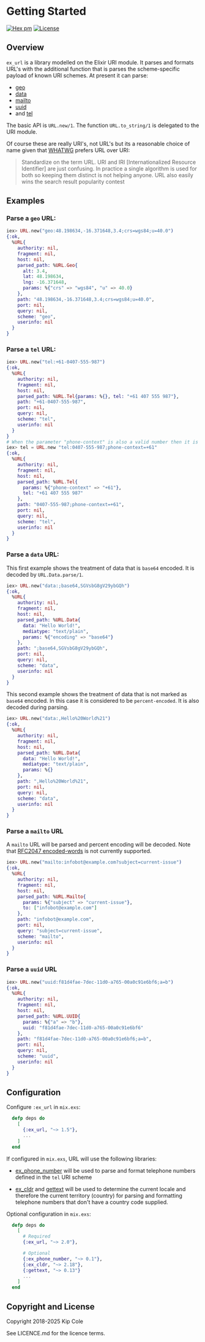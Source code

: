 # Getting Started

[![Hex pm](http://img.shields.io/hexpm/v/ex_url.svg?style=flat)](https://hex.pm/packages/ex_url)
[![License](https://img.shields.io/badge/license-Apache%202-blue.svg)](https://github.com/kipcole9/url/blob/master/LICENSE.md)

## Overview

`ex_url` is a library modelled on the Elixir URI module. It parses and formats URL's with the additional function that is parses the scheme-specific payload of known URI schemes.  At present it can parse:

* [geo](https://tools.ietf.org/rfc/rfc5870)
* [data](https://tools.ietf.org/html/rfc2397)
* [mailto](https://tools.ietf.org/html/rfc6068)
* [uuid](https://tools.ietf.org/html/draft-kindel-uuid-uri-00)
* and [tel](https://tools.ietf.org/html/rfc3966)

The basic API is `URL.new/1`.  The function `URL.to_string/1` is delegated to the URI module.

Of course these are really URI's, not URL's but its a reasonable choice of name
given that [WHATWG](https://en.wikipedia.org/wiki/WHATWG) prefers URL over URI:

> Standardize on the term URL. URI and IRI [Internationalized Resource Identifier]
> are just confusing. In practice a single algorithm is used for both so keeping
> them distinct is not helping anyone. URL also easily wins the search result
> popularity contest

## Examples

### Parse a `geo` URL:
```elixir
iex> URL.new("geo:48.198634,-16.371648,3.4;crs=wgs84;u=40.0")
{:ok,
  %URL{
    authority: nil,
    fragment: nil,
    host: nil,
    parsed_path: %URL.Geo{
      alt: 3.4,
      lat: 48.198634,
      lng: -16.371648,
      params: %{"crs" => "wgs84", "u" => 40.0}
    },
    path: "48.198634,-16.371648,3.4;crs=wgs84;u=40.0",
    port: nil,
    query: nil,
    scheme: "geo",
    userinfo: nil
  }
}
```
### Parse a `tel` URL:
```elixir
iex> URL.new("tel:+61-0407-555-987")
{:ok,
  %URL{
    authority: nil,
    fragment: nil,
    host: nil,
    parsed_path: %URL.Tel{params: %{}, tel: "+61 407 555 987"},
    path: "+61-0407-555-987",
    port: nil,
    query: nil,
    scheme: "tel",
    userinfo: nil
  }
}
# When the parameter "phone-context" is also a valid number then it is prepended before formatting
iex> tel = URL.new "tel:0407-555-987;phone-context=+61"
{:ok,
  %URL{
    authority: nil,
    fragment: nil,
    host: nil,
    parsed_path: %URL.Tel{
      params: %{"phone-context" => "+61"},
      tel: "+61 407 555 987"
    },
    path: "0407-555-987;phone-context=+61",
    port: nil,
    query: nil,
    scheme: "tel",
    userinfo: nil
  }
}
```
### Parse a `data` URL:
This first example shows the treatment of data that is `base64` encoded.  It is decoded by `URL.Data.parse/1`.
```elixir
iex> URL.new("data:;base64,SGVsbG8gV29ybGQh")
{:ok,
  %URL{
    authority: nil,
    fragment: nil,
    host: nil,
    parsed_path: %URL.Data{
      data: "Hello World!",
      mediatype: "text/plain",
      params: %{"encoding" => "base64"}
    },
    path: ";base64,SGVsbG8gV29ybGQh",
    port: nil,
    query: nil,
    scheme: "data",
    userinfo: nil
  }
}
```
This second example shows the treatment of data that is not marked as `base64` encoded.  In this case it is considered to be `percent-encoded`.  It is also decoded during parsing.
```elixir
iex> URL.new("data:,Hello%20World%21")
{:ok,
  %URL{
    authority: nil,
    fragment: nil,
    host: nil,
    parsed_path: %URL.Data{
      data: "Hello World!",
      mediatype: "text/plain",
      params: %{}
    },
    path: ",Hello%20World%21",
    port: nil,
    query: nil,
    scheme: "data",
    userinfo: nil
  }
}
```
### Parse a `mailto` URL
A `mailto` URL will be parsed and percent encoding will be decoded.  Note that [RFC2047 encoded-words](https://tools.ietf.org/html/rfc2047) is not currently supported.
```elixir
iex> URL.new("mailto:infobot@example.com?subject=current-issue")
{:ok,
  %URL{
    authority: nil,
    fragment: nil,
    host: nil,
    parsed_path: %URL.Mailto{
      params: %{"subject" => "current-issue"},
      to: ["infobot@example.com"]
    },
    path: "infobot@example.com",
    port: nil,
    query: "subject=current-issue",
    scheme: "mailto",
    userinfo: nil
  }
}
```
### Parse a `uuid` URL
```elixir
iex> URL.new("uuid:f81d4fae-7dec-11d0-a765-00a0c91e6bf6;a=b")
{:ok,
  %URL{
    authority: nil,
    fragment: nil,
    host: nil,
    parsed_path: %URL.UUID{
      params: %{"a" => "b"},
      uuid: "f81d4fae-7dec-11d0-a765-00a0c91e6bf6"
    },
    path: "f81d4fae-7dec-11d0-a765-00a0c91e6bf6;a=b",
    port: nil,
    query: nil,
    scheme: "uuid",
    userinfo: nil
  }
}
```
## Configuration

Configure `:ex_url` in `mix.exs`:
```elixir
  defp deps do
    [
      {:ex_url, "~> 1.5"},
      ...
    ]
  end
```

If configured in `mix.exs`, URL will use the following libraries:

* [ex_phone_number](https://hex.pm/packages/ex_phone_number) will be used to parse and format telephone numbers defined in the `tel` URI scheme

* [ex_cldr](https://hex.pm/packages/ex_cldr) and [gettext](https://hex.pm/packages/gettext) will be used to determine the current locale and therefore the current territory (country) for parsing and formatting telephone numbers that don't have a country code supplied.

Optional configuration in `mix.exs`:
```elixir
  defp deps do
    [
      # Required
      {:ex_url, "~> 2.0"},

      # Optional
      {:ex_phone_number, "~> 0.1"},
      {:ex_cldr, "~> 2.18"},
      {:gettext, "~> 0.13"}
      ...
    ]
  end
```

## Copyright and License

Copyright 2018-2025 Kip Cole

See LICENCE.md for the licence terms.
